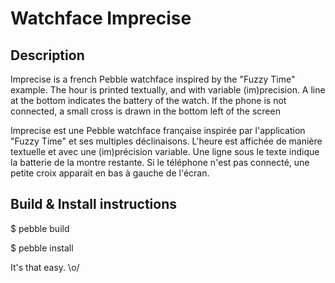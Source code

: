 Watchface Imprecise
===================

Description
-----------
Imprecise is a french Pebble watchface inspired by the "Fuzzy Time" example.
The hour is printed textually, and with variable (im)precision.
A line at the bottom indicates the battery of the watch.
If the phone is not connected, a small cross is drawn in the bottom left of the screen


Imprecise est une Pebble watchface française inspirée par l'application "Fuzzy Time" et ses multiples déclinaisons.
L'heure est affichée de manière textuelle et avec une (im)précision variable.
Une ligne sous le texte indique la batterie de la montre restante.
Si le téléphone n'est pas connecté, une petite croix apparait en bas à gauche de l'écran.


Build & Install instructions
----------------------------

$ pebble build

$ pebble install

It's that easy. \o/
